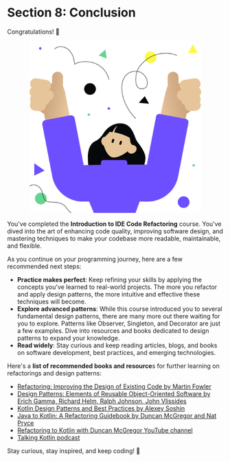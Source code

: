 # Section 8: Conclusion

Congratulations! 🎉

<p align="center">
    <img src="../../../util/src/main/resources/images/Conclusion/Conclusion/conclusion_conclusion.png" alt="Conclusion" width="400"/>
</p>

You've completed the **Introduction to IDE Code Refactoring** course.
You've dived into the art of enhancing code quality, improving software design, and mastering techniques
to make your codebase more readable, maintainable, and flexible.

As you continue on your programming journey, here are a few recommended next steps:
- **Practice makes perfect**: Keep refining your skills by applying the concepts you've learned to real-world projects. The more you refactor and apply design patterns, the more intuitive and effective these techniques will become.
- **Explore advanced patterns**: While this course introduced you to several fundamental design patterns, there are many more out there waiting for you to explore. Patterns like Observer, Singleton, and Decorator are just a few examples. Dive into resources and books dedicated to design patterns to expand your knowledge.
- **Read widely**: Stay curious and keep reading articles, blogs, and books on software development, best practices, and emerging technologies.

Here's a **list of recommended books and resource**s for further learning on refactorings and design patterns:
- [Refactoring: Improving the Design of Existing Code by Martin Fowler](https://www.oreilly.com/library/view/refactoring-improving-the/9780134757681/)
- [Design Patterns: Elements of Reusable Object-Oriented Software by Erich Gamma, Richard Helm, Ralph Johnson, John Vlissides](https://www.oreilly.com/library/view/design-patterns-elements/0201633612/)  
- [Kotlin Design Patterns and Best Practices by Alexey Soshin](https://www.packtpub.com/product/kotlin-design-patterns-and-best-practices-second-edition/9781801815727)
- [Java to Kotlin: A Refactoring Guidebook by Duncan McGregor and Nat Pryce](https://www.oreilly.com/library/view/java-to-kotlin/9781492082262/)
- [Refactoring to Kotlin with Duncan McGregor YouTube channel](https://www.youtube.com/@RefactoringDuncan)
- [Talking Kotlin podcast](https://talkingkotlin.com/) 

Stay curious, stay inspired, and keep coding! 🚀
